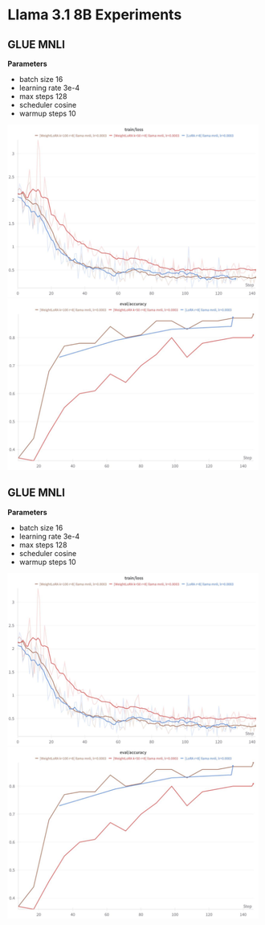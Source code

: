 # Llama 3.1 8B Experiments

## GLUE MNLI

**Parameters**
- batch size 16
- learning rate 3e-4
- max steps 128
- scheduler cosine
- warmup steps 10

<img src="llama3_figures/mnli_loss.jpg" alt="MNLI Loss" width="500"/> <img src="llama3_figures/mnli_acc.jpg" alt="MNLI Accuracy" width="500"/>

## GLUE MNLI

**Parameters**
- batch size 16
- learning rate 3e-4
- max steps 128
- scheduler cosine
- warmup steps 10

<img src="llama3_figures/mnli_loss.jpg" alt="MNLI Loss" width="500"/> <img src="llama3_figures/mnli_acc.jpg" alt="MNLI Accuracy" width="500"/>
